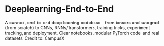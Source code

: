 # Deeplearning-End-to-End
A curated, end-to-end deep learning codebase—from tensors and autograd (from scratch) to CNNs, RNNs/Transformers, training tricks, experiment tracking, and deployment. Clear notebooks, modular PyTorch code, and real datasets.  Credit  to:  CampusX
